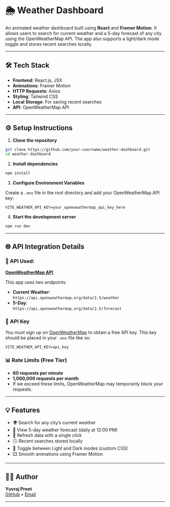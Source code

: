 # 🌦️ Weather Dashboard

An animated weather dashboard built using **React** and **Framer Motion**. It allows users to search for current weather and a 5-day forecast of any city using the OpenWeatherMap API. The app also supports a light/dark mode toggle and stores recent searches locally.

---

## 🛠️ Tech Stack

- **Frontend**: React.js, JSX  
- **Animations**: Framer Motion  
- **HTTP Requests**: Axios  
- **Styling**: Tailwind CSS 
- **Local Storage**: For saving recent searches  
- **API**: OpenWeatherMap API  

---

## ⚙️ Setup Instructions

1. **Clone the repository**

```bash
git clone https://github.com/your-username/weather-dashboard.git
cd weather-dashboard
```

2. **Install dependencies**

```bash
npm install
```

3. **Configure Environment Variables**

Create a `.env` file in the root directory and add your OpenWeatherMap API key:

```env
VITE_WEATHER_API_KEY=your_openweathermap_api_key_here
```

4. **Start the development server**

```bash
npm run dev
```

---

## 🌐 API Integration Details

### 🔗 API Used:
**[OpenWeatherMap API](https://openweathermap.org/api)**

This app uses two endpoints:
- **Current Weather**:  
  `https://api.openweathermap.org/data/2.5/weather`
- **5-Day**:  
  `https://api.openweathermap.org/data/2.5/forecast`

### 🔑 API Key

You must sign up on [OpenWeatherMap](https://openweathermap.org/appid) to obtain a free API key. This key should be placed in your `.env` file like so:

```env
VITE_WEATHER_API_KEY=api_key
```

### 📊 Rate Limits (Free Tier)

- **60 requests per minute**
- **1,000,000 requests per month**
- If we exceed these limits, OpenWeatherMap may temporarily block your requests.

---

## 💡 Features

- 🌍 Search for any city’s current weather
- 📅 View 5-day weather forecast (daily at 12:00 PM)
- 🔄 Refresh data with a single click
- 🕓 Recent searches stored locally
- 🌙 Toggle between Light and Dark modes (custom CSS)
- 🎞️ Smooth animations using Framer Motion

---
## 🧑‍💻 Author

**Yuvraj Preet**  
[GitHub](https://github.com/beingyuvraj2213) • [Email](mailto:yuvraj13preet@gmail.com)

---
